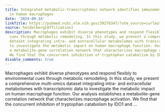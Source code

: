```yaml
---
title: Integrated metabolic-transcriptomic network identifies immunometabolic modulations
  in human macrophages
date: '2024-09-14'
linkTitle: https://pubmed.ncbi.nlm.nih.gov/39276347/?utm_source=curl&utm_medium=rss&utm_campaign=pubmed-2&utm_content=1FakS-2QOkCT8HsMOQP1bCRQ4YzyumYOmxmF0moLsQ3dFB1E9V&fc=20220326224207&ff=20240915192147&v=2.18.0.post9+e462414
source: heidelberg[Affiliation]
description: Macrophages exhibit diverse phenotypes and respond flexibly to environmental
  cues through metabolic remodeling. In this study, we present a comprehensive multi-omics
  dataset integrating intra- and extracellular metabolomes with transcriptomic data
  to investigate the metabolic impact on human macrophage function. Our analysis establishes
  a metabolite-gene correlation network that characterizes macrophage activation.
  We find that the concurrent inhibition of tryptophan catabolism by IDO1 and ...
disable_comments: true
---
```

Macrophages exhibit diverse phenotypes and respond flexibly to environmental cues through metabolic remodeling. In this study, we present a comprehensive multi-omics dataset integrating intra- and extracellular metabolomes with transcriptomic data to investigate the metabolic impact on human macrophage function. Our analysis establishes a metabolite-gene correlation network that characterizes macrophage activation. We find that the concurrent inhibition of tryptophan catabolism by IDO1 and ...